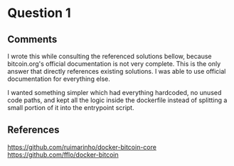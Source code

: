 # Question 1

## Comments
I wrote this while consulting the referenced solutions bellow, because bitcoin.org's official documentation is not very complete. This is the only answer that directly references existing solutions. I was able to use official documentation for everything else. 

I wanted something simpler which had everything hardcoded, no unused code paths, and kept all the logic inside the dockerfile instead of splitting a small portion of it into the entrypoint script. 

## References
<https://github.com/ruimarinho/docker-bitcoin-core>  
<https://github.com/fflo/docker-bitcoin>
